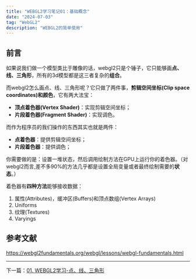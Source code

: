 ```yaml
---
title: "WEBGL2学习笔记01：基础概念"
date: "2024-07-03"
tag: "WebGL2"
description: "WEBGL2的简单使用"
---
```


## 前言

如果说我们做一个模型类比于雕像的话，webgl2只是个锤子，它只能够画**点、线、三角形**，所有的3d模型都是这三者复杂的**组合**。

而webgl2怎么画点、线、三角形呢？它只做了两件事，**剪辑空间坐标(Clip space coordinates)和颜色**，它有两大法宝：

- **顶点着色器(Vertex Shader)**：实现剪辑空间坐标；
- **片段着色器(Fragment Shader)**：实现调色。

而作为程序员的我们操作的东西其实也就是两件：

- **点着色器**：提供剪辑空间坐标；
- **片段着色器**：提供调色；

你需要做的是：设置一堆状态，然后调用绘制方法在GPU上运行你的着色器。（对webgl2而言,差不多90%的方法几乎都是设置全局变量或者最终绘制需要的**状态**。）

着色器有**四种方法**能够接收数据：

1. 属性(Attributes)，缓冲区(Buffers)和顶点数组(Vertex Arrays)
2. Uniforms
3. 纹理(Textures)
4. Varyings

## 参考文献

https://webgl2fundamentals.org/webgl/lessons/webgl-fundamentals.html

---

下一篇：[01. WEBGL2学习-点、线、三角形](/posts/post-013)
